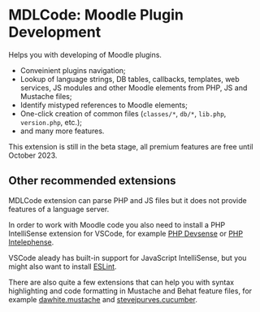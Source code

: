 # MDLCode: Moodle Plugin Development

Helps you with developing of Moodle plugins.

- Conveinient plugins navigation;
- Lookup of language strings, DB tables, callbacks, templates, web services, JS modules and other Moodle elements from PHP, JS and Mustache files;
- Identify mistyped references to Moodle elements;
- One-click creation of common files (`classes/*`, `db/*`, `lib.php`, `version.php`, etc.);
- and many more features.

This extension is still in the beta stage, all premium features are free until October 2023.


## Other recommended extensions

MDLCode extension can parse PHP and JS files but it does not provide features of a language server.

In order to work with Moodle code you also need to install a PHP IntelliSense extension for VSCode,
for example [PHP Devsense](https://marketplace.visualstudio.com/items?itemName=DEVSENSE.phptools-vscode)
or [PHP Intelephense](https://marketplace.visualstudio.com/items?itemName=bmewburn.vscode-intelephense-client).

VSCode aleady has built-in support for JavaScript IntelliSense, but you might also want to install [ESLint](https://marketplace.visualstudio.com/items?itemName=dbaeumer.vscode-eslint).

There are also quite a few extensions that can help you with syntax highlighting and code formatting in Mustache and Behat feature files, for example
[dawhite.mustache](https://marketplace.visualstudio.com/items?itemName=dawhite.mustache) and
[stevejpurves.cucumber](https://marketplace.visualstudio.com/items?itemName=stevejpurves.cucumber).
